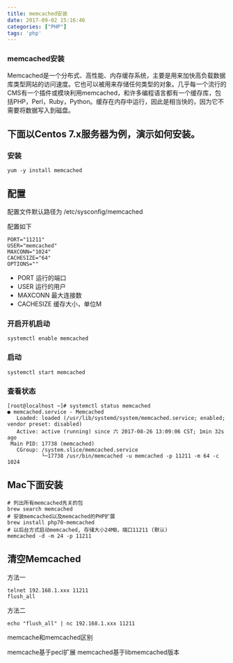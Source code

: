 ```yaml
---
title: memcached安装
date: 2017-09-02 15:16:46
categories: ["PHP"]
tags: 'php'
---
```


### memcached安装

Memcached是一个分布式、高性能、内存缓存系统，主要是用来加快高负载数据库类型网站的访问速度。它也可以被用来存储任何类型的对象。几乎每一个流行的CMS有一个插件或模块利用memcached，和许多编程语言都有一个缓存库，包括PHP，Perl，Ruby，Python。缓存在内存中运行，因此是相当快的，因为它不需要将数据写入到磁盘。

## 下面以Centos 7.x服务器为例，演示如何安装。

### 安装

~~~
yum -y install memcached
~~~

## 配置

配置文件默认路径为 /etc/sysconfig/memcached

配置如下

~~~
PORT="11211"
USER="memcached"
MAXCONN="1024"
CACHESIZE="64"
OPTIONS=""
~~~

- PORT 运行的端口
- USER 运行的用户
- MAXCONN 最大连接数
- CACHESIZE 缓存大小，单位M

### 开启开机启动

~~~
systemctl enable memcached
~~~

### 启动

~~~
systemctl start memcached
~~~

### 查看状态

~~~
[root@localhost ~]# systemctl status memcached
● memcached.service - Memcached
   Loaded: loaded (/usr/lib/systemd/system/memcached.service; enabled; vendor preset: disabled)
   Active: active (running) since 六 2017-08-26 13:09:06 CST; 1min 32s ago
 Main PID: 17738 (memcached)
   CGroup: /system.slice/memcached.service
           └─17738 /usr/bin/memcached -u memcached -p 11211 -m 64 -c 1024
~~~

## Mac下面安装

~~~
# 列出所有memcached先关的包
brew search memcached
# 安装memcached以及memcached的PHP扩展
brew install php70-memcached
# 以后台方式启动memcached, 存储大小24MB，端口11211 (默认)
memcached -d -m 24 -p 11211
~~~

## 清空Memcached

方法一

~~~
telnet 192.168.1.xxx 11211
flush_all
~~~

方法二

~~~
echo "flush_all" | nc 192.168.1.xxx 11211
~~~

memcache和memcached区别

memcache基于pecl扩展 memcached基于libmemcached版本